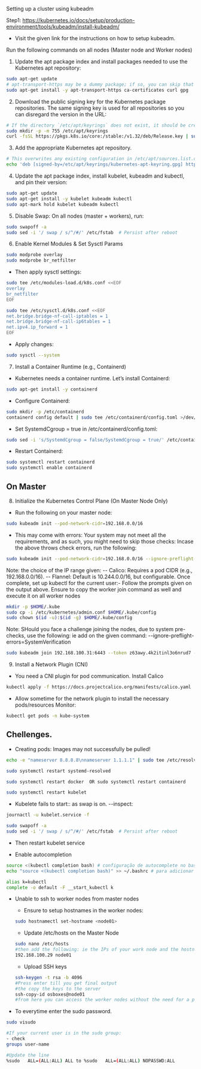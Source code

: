 Setting up a cluster using kubeadm

Step1: https://kubernetes.io/docs/setup/production-environment/tools/kubeadm/install-kubeadm/
- Visit the given link for the instructions on how to setup kubeadm.

Run the following commands on all nodes (Master node and Worker nodes)

1. Update the apt package index and install packages needed to use the Kubernetes apt repository:
```bash
sudo apt-get update
# apt-transport-https may be a dummy package; if so, you can skip that package
sudo apt-get install -y apt-transport-https ca-certificates curl gpg
```

2. Download the public signing key for the Kubernetes package repositories. The same signing key is used for all repositories so you can disregard the version in the URL:
```bash
# If the directory `/etc/apt/keyrings` does not exist, it should be created before the curl command, read the note below.
sudo mkdir -p -m 755 /etc/apt/keyrings
curl -fsSL https://pkgs.k8s.io/core:/stable:/v1.32/deb/Release.key | sudo gpg --dearmor -o /etc/apt/keyrings/kubernetes-apt-keyring.gpg
```

3. Add the appropriate Kubernetes apt repository.
```bash
# This overwrites any existing configuration in /etc/apt/sources.list.d/kubernetes.list
echo 'deb [signed-by=/etc/apt/keyrings/kubernetes-apt-keyring.gpg] https://pkgs.k8s.io/core:/stable:/v1.32/deb/ /' | sudo tee /etc/apt/sources.list.d/kubernetes.list
```

4. Update the apt package index, install kubelet, kubeadm and kubectl, and pin their version:
```bash
sudo apt-get update
sudo apt-get install -y kubelet kubeadm kubectl
sudo apt-mark hold kubelet kubeadm kubectl
```

5. Disable Swap: On all nodes (master + workers), run:
```bash
sudo swapoff -a
sudo sed -i '/ swap / s/^/#/' /etc/fstab  # Persist after reboot
```

6. Enable Kernel Modules & Set Sysctl Params
```bash
sudo modprobe overlay
sudo modprobe br_netfilter
```

- Then apply sysctl settings:
```bash
sudo tee /etc/modules-load.d/k8s.conf <<EOF
overlay
br_netfilter
EOF
```
```bash
sudo tee /etc/sysctl.d/k8s.conf <<EOF
net.bridge.bridge-nf-call-iptables = 1
net.bridge.bridge-nf-call-ip6tables = 1
net.ipv4.ip_forward = 1
EOF
```
- Apply changes:
```bash
sudo sysctl --system
```

7. Install a Container Runtime (e.g., Containerd)
- Kubernetes needs a container runtime. Let’s install Containerd:
```bash
sudo apt-get install -y containerd
```
- Configure Containerd:
```bash
sudo mkdir -p /etc/containerd
containerd config default | sudo tee /etc/containerd/config.toml >/dev/null
```
- Set SystemdCgroup = true in /etc/containerd/config.toml:
```bash
sudo sed -i 's/SystemdCgroup = false/SystemdCgroup = true/' /etc/containerd/config.toml
```

- Restart Containerd:
```bash
sudo systemctl restart containerd
sudo systemctl enable containerd
```

## On Master 
8. Initialize the Kubernetes Control Plane (On Master Node Only)
- Run the following on your master node:
```bash
sudo kubeadm init --pod-network-cidr=192.168.0.0/16
```
- This may come with errors: Your system may not meet all the requirements, and as such, you might need to skip those checks: Incase the above throws check errors, run the following:
```bash
sudo kubeadm init --pod-network-cidr=192.168.0.0/16 --ignore-preflight-errors=SystemVerification
```
Note: the choice of the IP range given:
-- Calico: Requires a pod CIDR (e.g., 192.168.0.0/16).
-- Flannel: Default is 10.244.0.0/16, but configurable.
Once complete, set up kubectl for the current user:- Follow the prompts given on the output above. Ensure to copy the worker join command as well and execute it on all worker nodes 
```bash
mkdir -p $HOME/.kube
sudo cp -i /etc/kubernetes/admin.conf $HOME/.kube/config
sudo chown $(id -u):$(id -g) $HOME/.kube/config
```

Note: SHould you face a challenge joining the nodes, due to system pre-checks, use the following: ie add on the given command: --ignore-preflight-errors=SystemVerification
```bash
sudo kubeadm join 192.168.100.31:6443 --token z63awy.4k2itinl3o6nrud7 --discovery-token-ca-cert-hash sha256:b1f0de577aed4d34d516e0023f7427e4ad9a959c3b0a3b4101b97031b6178e7d --ignore-preflight-errors=SystemVerification
```

9. Install a Network Plugin (CNI)
- You need a CNI plugin for pod communication. Install Calico
```bash
kubectl apply -f https://docs.projectcalico.org/manifests/calico.yaml
```
- Allow sometime for the network plugin to install the necessary pods/resources
Monitor:
```bash
kubectl get pods -n kube-system
```


## Chellenges. 
- Creating pods: Images may not successfully be pulled!
```bash
echo -e "nameserver 8.8.8.8\nnameserver 1.1.1.1" | sudo tee /etc/resolv.conf

sudo systemctl restart systemd-resolved

sudo systemctl restart docker  OR sudo systemctl restart containerd

sudo systemctl restart kubelet
```


- Kubelete fails to start:: as swap is on.
--inspect:
```bash
journactl -u kubelet.service -f
```
```bash
sudo swapoff -a
sudo sed -i '/ swap / s/^/#/' /etc/fstab  # Persist after reboot
```
- Then restart kubelet service

- Enable autocompletion
```bash
source <(kubectl completion bash) # configuração de autocomplete no bash do shell atual, o pacote bash-completion precisa ter sido instalado primeiro.
echo "source <(kubectl completion bash)" >> ~/.bashrc # para adicionar o autocomplete permanentemente no seu shell bash.

alias k=kubectl
complete -o default -F __start_kubectl k
```

- Unable to ssh to worker nodes from master nodes
    - Ensure to setup hostnames in the worker nodes:
    ```bash
    sudo hostnamectl set-hostname <node01>
    ```
    - Update /etc/hosts on the Master Node
    ```bash
    sudo nano /etc/hosts
    #then add the following: ie the IPs of your work node and the hostname
    192.168.100.29 node01
    ```
    - Upload SSH keys
    ```bash
    ssh-keygen -t rsa -b 4096
    #Press enter till you get final output
    #the copy the keys to the server
    ssh-copy-id osboxes@node01
    #from here you can access the worker nodes without the need for a password.
    ```

- To everytime enter the sudo password. 
```bash
sudo visudo

#If your current user is in the sudo group:
- check
groups user-name

#Update the line 
%sudo   ALL=(ALL:ALL) ALL to %sudo   ALL=(ALL:ALL) NOPASSWD:ALL
```


